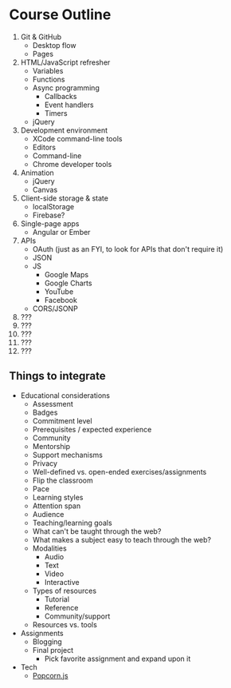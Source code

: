 # Course Outline

1. Git & GitHub
    * Desktop flow
    * Pages
1. HTML/JavaScript refresher
    * Variables
    * Functions
    * Async programming
        * Callbacks
        * Event handlers
        * Timers
    * jQuery
1. Development environment
    * XCode command-line tools
    * Editors
    * Command-line
    * Chrome developer tools
1. Animation
    * jQuery
    * Canvas
1. Client-side storage & state
    * localStorage
    * Firebase?
1. Single-page apps
    * Angular or Ember
1. APIs
    * OAuth (just as an FYI, to look for APIs that don't require it)
    * JSON
    * JS
        * Google Maps
        * Google Charts
        * YouTube
        * Facebook
    * CORS/JSONP
1. ???
1. ???
1. ???
1. ???
1. ???

## Things to integrate

* Educational considerations
    * Assessment
    * Badges
    * Commitment level
    * Prerequisites / expected experience
    * Community
    * Mentorship
    * Support mechanisms
    * Privacy
    * Well-defined vs. open-ended exercises/assignments
    * Flip the classroom
    * Pace
    * Learning styles
    * Attention span
    * Audience
    * Teaching/learning goals
    * What can't be taught through the web?
    * What makes a subject easy to teach through the web?
    * Modalities
        * Audio
        * Text
        * Video
        * Interactive
    * Types of resources
        * Tutorial
        * Reference
        * Community/support
    * Resources vs. tools
* Assignments
    * Blogging
    * Final project
        * Pick favorite assignment and expand upon it
* Tech
    * [Popcorn.js](http://popcornjs.org)
